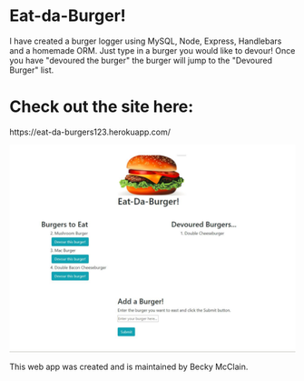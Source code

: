 # Eat-da-Burger!

I have created a burger logger using MySQL, Node, Express, Handlebars and a homemade ORM. Just type in a burger you would like to devour!  Once you have "devoured the burger" the burger will jump to the "Devoured Burger" list.

<h1> Check out the site here: </h1> https://eat-da-burgers123.herokuapp.com/

![Eat-da-Burger Home Page](/public/assets/img/burger.JPG)

This web app was created and is maintained by Becky McClain.